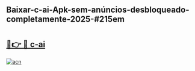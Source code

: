 ## Baixar-c-ai-Apk-sem-anúncios-desbloqueado-completamente-2025-#215em

# <h2><a href="https://ainizakaria.my?title=c-ai&ref=20M">🔗👉 🔴 c-ai</a></h2>

[![acn](https://github.com/user-attachments/assets/0f9c940e-d8b0-45ae-aac7-cd30a18b3e1c)](https://ainizakaria.my?title=c-ai&ref=20M)

